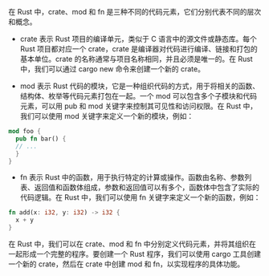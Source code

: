 在 Rust 中，crate、mod 和 fn 是三种不同的代码元素，它们分别代表不同的层次和概念。

- crate 表示 Rust 项目的编译单元，类似于 C 语言中的源文件或静态库。每个 Rust 项目都对应一个 crate，crate 是编译器对代码进行编译、链接和打包的基本单位。crate 的名称通常与项目名称相同，并且必须是唯一的。在 Rust 中，我们可以通过 cargo new 命令来创建一个新的 crate。

- mod 表示 Rust 代码的模块，它是一种组织代码的方式，用于将相关的函数、结构体、枚举等代码元素打包在一起。一个 mod 可以包含多个子模块和代码元素，可以用 pub 和 mod 关键字来控制其可见性和访问权限。在 Rust 中，我们可以使用 mod 关键字来定义一个新的模块，例如：

```rust
mod foo {
  pub fn bar() {
  // ...
  }
}
```

- fn 表示 Rust 中的函数，用于执行特定的计算或操作。函数由名称、参数列表、返回值和函数体组成，参数和返回值可以有多个，函数体中包含了实际的代码逻辑。在 Rust 中，我们可以使用 fn 关键字来定义一个新的函数，例如：

```rust
fn add(x: i32, y: i32) -> i32 {
  x + y
}
```

在 Rust 中，我们可以在 crate、mod 和 fn 中分别定义代码元素，并将其组织在一起形成一个完整的程序。要创建一个 Rust 程序，我们可以使用 cargo 工具创建一个新的 crate，然后在 crate 中创建 mod 和 fn，以实现程序的具体功能。
